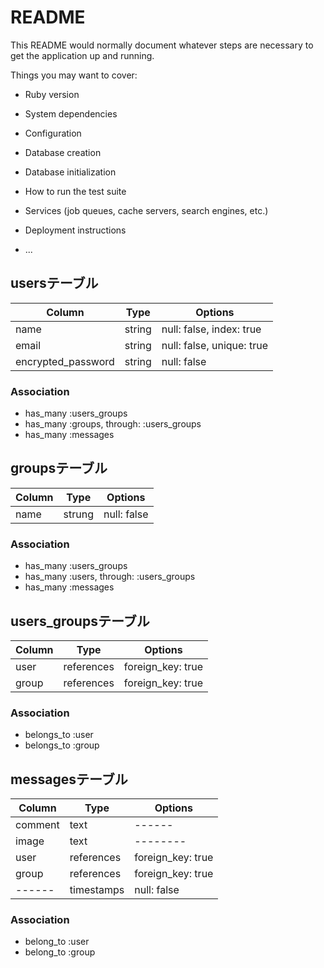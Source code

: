 # README

This README would normally document whatever steps are necessary to get the
application up and running.

Things you may want to cover:

* Ruby version

* System dependencies

* Configuration

* Database creation

* Database initialization

* How to run the test suite

* Services (job queues, cache servers, search engines, etc.)

* Deployment instructions

* ...

## usersテーブル

|Column|Type|Options|
|------|----|-------|
|name|string|null: false, index: true|
|email|string|null: false, unique: true|
|encrypted_password|string|null: false|

### Association
- has_many :users_groups
- has_many :groups, through: :users_groups
- has_many :messages


## groupsテーブル
|Column|Type|Options|
|------|----|-------|
|name|strung|null: false|

### Association
- has_many :users_groups
- has_many :users, through: :users_groups
- has_many :messages

## users_groupsテーブル
|Column|Type|Options|
|------|----|-------|
|user|references|foreign_key: true|
|group|references|foreign_key: true|

### Association
- belongs_to :user
- belongs_to :group

## messagesテーブル
|Column|Type|Options|
|------|----|-------|
|comment|text|------|
|image|text|--------|
|user|references|foreign_key: true|
|group|references|foreign_key: true|
|------|timestamps|null: false|

### Association
- belong_to :user
- belong_to :group
